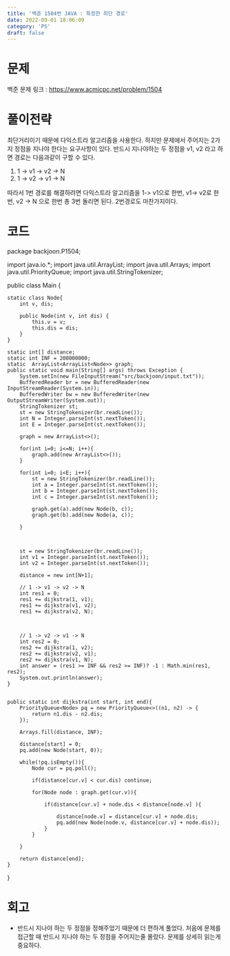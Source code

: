 ```yaml
---
title: '백준 1504번 JAVA : 특정한 최단 경로'
date: 2022-09-01 18:06:09
category: 'PS'
draft: false
---
```


# 문제

백준 문제 링크 : https://www.acmicpc.net/problem/1504

# 풀이전략

최단거리이기 때문에 다익스트라 알고리즘을 사용한다. 하지만 문제에서 주어지는 2가지 정점을 지나야 한다는 요구사항이 있다. 반드시 지나야하는 두 정점을 v1, v2 라고 하면 경로는 다음과같이 구할 수 있다.

1. 1 -> v1 -> v2 -> N
2. 1 -> v2 -> v1 -> N

따라서 1번 경로를 해결하려면 다익스트라 알고리즘을 1-> v1으로 한번, v1-> v2로 한번, v2 -> N 으로 한번 총 3번 돌리면 된다. 2번경로도 마찬가지이다.

# 코드

package backjoon.P1504;

import java.io.\*;
import java.util.ArrayList;
import java.util.Arrays;
import java.util.PriorityQueue;
import java.util.StringTokenizer;

public class Main {

    static class Node{
        int v, dis;

        public Node(int v, int dis) {
            this.v = v;
            this.dis = dis;
        }
    }

    static int[] distance;
    static int INF = 200000000;
    static  ArrayList<ArrayList<Node>> graph;
    public static void main(String[] args) throws Exception {
        System.setIn(new FileInputStream("src/backjoon/input.txt"));
        BufferedReader br = new BufferedReader(new InputStreamReader(System.in));
        BufferedWriter bw = new BufferedWriter(new OutputStreamWriter(System.out));
        StringTokenizer st;
        st = new StringTokenizer(br.readLine());
        int N = Integer.parseInt(st.nextToken());
        int E = Integer.parseInt(st.nextToken());

        graph = new ArrayList<>();

        for(int i=0; i<=N; i++){
            graph.add(new ArrayList<>());
        }

        for(int i=0; i<E; i++){
            st = new StringTokenizer(br.readLine());
            int a = Integer.parseInt(st.nextToken());
            int b = Integer.parseInt(st.nextToken());
            int c = Integer.parseInt(st.nextToken());

            graph.get(a).add(new Node(b, c));
            graph.get(b).add(new Node(a, c));

        }



        st = new StringTokenizer(br.readLine());
        int v1 = Integer.parseInt(st.nextToken());
        int v2 = Integer.parseInt(st.nextToken());

        distance = new int[N+1];

        // 1 -> v1 -> v2 -> N
        int res1 = 0;
        res1 += dijkstra(1, v1);
        res1 += dijkstra(v1, v2);
        res1 += dijkstra(v2, N);



        // 1 -> v2 -> v1 -> N
        int res2 = 0;
        res2 += dijkstra(1, v2);
        res2 += dijkstra(v2, v1);
        res2 += dijkstra(v1, N);
        int answer = (res1 >= INF && res2 >= INF)? -1 : Math.min(res1, res2);
        System.out.println(answer);
    }


    public static int dijkstra(int start, int end){
        PriorityQueue<Node> pq = new PriorityQueue<>((n1, n2) -> {
            return n1.dis - n2.dis;
        });

        Arrays.fill(distance, INF);

        distance[start] = 0;
        pq.add(new Node(start, 0));

        while(!pq.isEmpty()){
            Node cur = pq.poll();

            if(distance[cur.v] < cur.dis) continue;

            for(Node node : graph.get(cur.v)){

                if(distance[cur.v] + node.dis < distance[node.v] ){

                    distance[node.v] = distance[cur.v] + node.dis;
                    pq.add(new Node(node.v, distance[cur.v] + node.dis));
                }
            }

        }

        return distance[end];
    }

}

# 회고

- 반드시 지나야 하는 두 정점을 정해주었기 때문에 더 편하게 풀었다. 처음에 문제를 접근할 때 반드시 지나야 하는 두 정점을 주어지는줄 몰랐다. 문제를 상세히 읽는게 중요하다.
